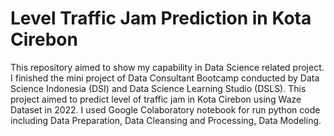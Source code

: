 # Level Traffic Jam Prediction in Kota Cirebon
This repository aimed to show my capability in Data Science related project. I finished the mini project of Data Consultant Bootcamp conducted by Data Science Indonesia (DSI) and Data Science Learning Studio (DSLS). This project aimed to predict level of traffic jam in Kota Cirebon using Waze Dataset in 2022. I used Google Colaboratory notebook for run python code including Data Preparation, Data Cleansing and Processing, Data Modeling.
